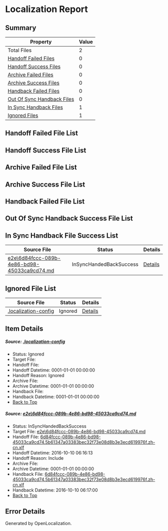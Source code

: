 # <a name='report-top'></a> Localization Report

## Summary
 Property | Value 
 -------- | ----- 
 Total Files | 2
[ Handoff Failed Files ](#handoff-failed-list)| 0
[ Handoff Success Files ](#handoff-success-list)| 0
[ Archive Failed Files ](#archive-failed-list)| 0
[ Archive Success Files ](#archive-success-list)| 0
[ Handback Failed Files ](#handback-failed-list)| 0
[ Out Of Sync Handback Files ](#outofsync-handback-success-list)| 0
[ In Sync Handback Files ](#insync-handback-success-list)| 1
[ Ignored Files ](#ignored-list)| 1

## <a name='handoff-failed-list'></a> Handoff Failed File List

## <a name='handoff-success-list'></a> Handoff Success File List

## <a name='archive-failed-list'></a> Archive Failed File List

## <a name='archive-success-list'></a> Archive Success File List

## <a name='handback-failed-list'></a> Handback Failed File List

## <a name='outofsync-handback-success-list'></a> Out Of Sync Handback Success File List

## <a name='insync-handback-success-list'></a> In Sync Handback File Success List
 Source File | Status | Details 
 ----------- | ------ | ------- 
 [e2e\6d84fccc-089b-4e86-bd98-45033ca9cd74.md](https://github.com/OpenLocalizationTestOrg/ol-test0/blob/2969b97806e18de7e874d73a3950bef6b2e9cbea/e2e/6d84fccc-089b-4e86-bd98-45033ca9cd74.md) | InSyncHandedBackSuccess | [Details](#1bbc288d381399bd15f68e184afc5fb50214e0be1)

## <a name='ignored-list'></a> Ignored File List
 Source File | Status | Details 
 ----------- | ------ | ------- 
 [.localization-config](https://github.com/OpenLocalizationTestOrg/ol-test0/blob/2969b97806e18de7e874d73a3950bef6b2e9cbea/.localization-config) | Ignored | [Details](#c268a05ecaa7ec85942ed632c29928ee5bd6da8d0)

## Item Details
##### <a name='c268a05ecaa7ec85942ed632c29928ee5bd6da8d0'></a> Source: [.localization-config](https://github.com/OpenLocalizationTestOrg/ol-test0/blob/2969b97806e18de7e874d73a3950bef6b2e9cbea/.localization-config)
* Status: Ignored
* Target File: 
* Handoff File: 
* Handoff Datetime: 0001-01-01 00:00:00
* Handoff Reason: Ignored
* Archive File: 
* Archive Datetime: 0001-01-01 00:00:00
* Handback File: 
* Handback Datetime: 0001-01-01 00:00:00
* [Back to Top](#report-top)

##### <a name='1bbc288d381399bd15f68e184afc5fb50214e0be1'></a> Source: [e2e\6d84fccc-089b-4e86-bd98-45033ca9cd74.md](https://github.com/OpenLocalizationTestOrg/ol-test0/blob/2969b97806e18de7e874d73a3950bef6b2e9cbea/e2e/6d84fccc-089b-4e86-bd98-45033ca9cd74.md)
* Status: InSyncHandedBackSuccess
* Target File: [e2e\6d84fccc-089b-4e86-bd98-45033ca9cd74.md](https://github.com/OpenLocalizationTestOrg/ol-test0-zhcn/blob/22d0ac62ed6cb908a0f82c8556d7e0819d540980/e2e/6d84fccc-089b-4e86-bd98-45033ca9cd74.md)
* Handoff File: [6d84fccc-089b-4e86-bd98-45033ca9cd74.5b61347a03383bec32f73e08d8b3e3ecd619976f.zh-cn.xlf](https://github.com/OpenLocalizationTestOrg/ol-test0-handoff/blob/e653c063d4045799f523bfc7300993a42e82ceda/ol-handoff/OpenLocalizationTestOrg/ol-test0-zhcn/qimu/ht/6d84fccc-089b-4e86-bd98-45033ca9cd74.5b61347a03383bec32f73e08d8b3e3ecd619976f.zh-cn.xlf)
* Handoff Datetime: 2016-10-10 06:16:13
* Handoff Reason: Include
* Archive File: 
* Archive Datetime: 0001-01-01 00:00:00
* Handback File: [6d84fccc-089b-4e86-bd98-45033ca9cd74.5b61347a03383bec32f73e08d8b3e3ecd619976f.zh-cn.xlf](https://github.com/OpenLocalizationTestOrg/ol-test0-handback/blob/423f15bce7fd7cc577827329991221b827e3b559/ol-handback/OpenLocalizationTestOrg/ol-test0-zhcn/qimu/ht/6d84fccc-089b-4e86-bd98-45033ca9cd74.5b61347a03383bec32f73e08d8b3e3ecd619976f.zh-cn.xlf)
* Handback Datetime: 2016-10-10 06:17:00
* [Back to Top](#report-top)


## Error Details

Generated by OpenLocalization.
